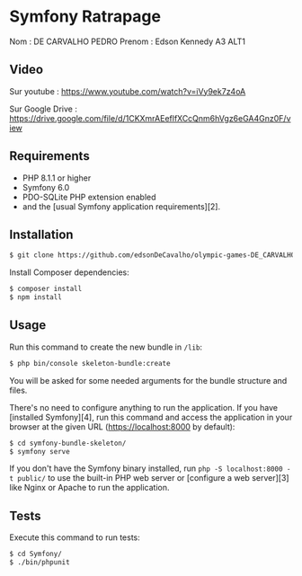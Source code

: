 Symfony Ratrapage 
========================


Nom : DE CARVALHO PEDRO
Prenom : Edson Kennedy 
A3 ALT1


Video 
------------
Sur youtube : https://www.youtube.com/watch?v=iVy9ek7z4oA

Sur Google Drive : https://drive.google.com/file/d/1CKXmrAEeflfXCcQnm6hVgz6eGA4Gnz0F/view

Requirements
------------

* PHP 8.1.1 or higher
* Symfony 6.0
* PDO-SQLite PHP extension enabled
* and the [usual Symfony application requirements][2].

Installation
------------

```bash
$ git clone https://github.com/edsonDeCavalho/olympic-games-DE_CARVALHO-Edson_Kennedy.git
```

Install Composer dependencies:

```bash
$ composer install
$ npm install
```

Usage
-----

Run this command to create the new bundle in `/lib`:

```bash
$ php bin/console skeleton-bundle:create
```

You will be asked for some needed arguments for the bundle structure and files.

There's no need to configure anything to run the application. If you have
[installed Symfony][4], run this command and access the application in your
browser at the given URL (<https://localhost:8000> by default):

```bash
$ cd symfony-bundle-skeleton/
$ symfony serve
```

If you don't have the Symfony binary installed, run `php -S localhost:8000 -t public/`
to use the built-in PHP web server or [configure a web server][3] like Nginx or
Apache to run the application.

Tests
-----

Execute this command to run tests:

```bash
$ cd Symfony/
$ ./bin/phpunit
```
